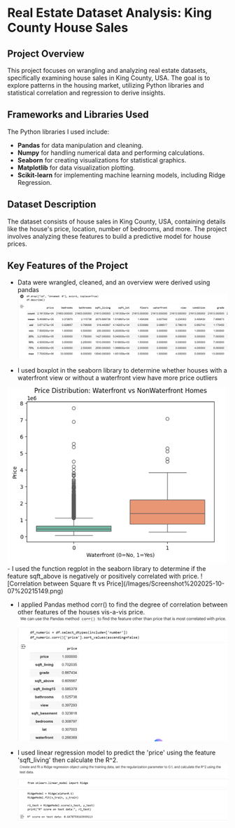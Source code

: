 # Real Estate Dataset Analysis: King County House Sales

## Project Overview
This project focuses on wrangling and analyzing real estate datasets, specifically examining house sales in King County, USA. The goal is to explore patterns in the housing market, utilizing Python libraries and statistical correlation and regression to derive insights. 

## Frameworks and Libraries Used
The Python libraries I used include:
- **Pandas** for data manipulation and cleaning.
- **Numpy** for handling numerical data and performing calculations.
- **Seaborn** for creating visualizations for statistical graphics.
- **Matplotlib** for data visualization plotting.
- **Scikit-learn** for implementing machine learning models, including Ridge Regression.

## Dataset Description
The dataset consists of house sales in King County, USA, containing details like the house's price, location, number of bedrooms, and more. The project involves analyzing these features to build a predictive model for house prices.

## Key Features of the Project
- Data were wrangled, cleaned, and an overview were derived using pandas
![Data Summary](/Images/Screenshot%202025-10-07%20215015.png)

- I used boxplot in the seaborn library to determine whether houses with a waterfront view or without a waterfront view have more price outliers
<img src="/Images/Screenshot%202025-10-07%20215113.png" alt="Box Plot" width="500" height=auto/>
- I used the function regplot in the seaborn library to determine if the feature sqft_above is negatively or positively correlated with price.
![Correlation between Square ft vs Price](/Images/Screenshot%202025-10-07%20215149.png)

- I applied Pandas method corr() to find the degree of correlation between other features of the houses vis-a-vis price.
![Degree of correlation](/Images/Screenshot%202025-10-07%20215215.png)

- I used linear regression model to predict the 'price' using the feature 'sqft_living' then calculate the R^2. 
![Code Snipper](/Images/Screenshot%202025-10-07%20215304.png)

